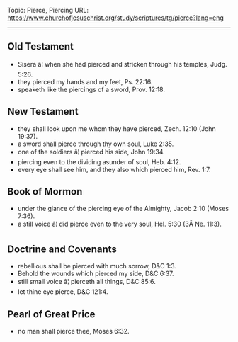 Topic: Pierce, Piercing
URL: https://www.churchofjesuschrist.org/study/scriptures/tg/pierce?lang=eng

---

## Old Testament

- Sisera â¦ when she had pierced and stricken through his temples, Judg. 5:26.
- they pierced my hands and my feet, Ps. 22:16.
- speaketh like the piercings of a sword, Prov. 12:18.

## New Testament

- they shall look upon me whom they have pierced, Zech. 12:10 (John 19:37).
- a sword shall pierce through thy own soul, Luke 2:35.
- one of the soldiers â¦ pierced his side, John 19:34.
- piercing even to the dividing asunder of soul, Heb. 4:12.
- every eye shall see him, and they also which pierced him, Rev. 1:7.

## Book of Mormon

- under the glance of the piercing eye of the Almighty, Jacob 2:10 (Moses 7:36).
- a still voice â¦ did pierce even to the very soul, Hel. 5:30 (3Â Ne. 11:3).

## Doctrine and Covenants

- rebellious shall be pierced with much sorrow, D&C 1:3.
- Behold the wounds which pierced my side, D&C 6:37.
- still small voice â¦ pierceth all things, D&C 85:6.
- let thine eye pierce, D&C 121:4.

## Pearl of Great Price

- no man shall pierce thee, Moses 6:32.


